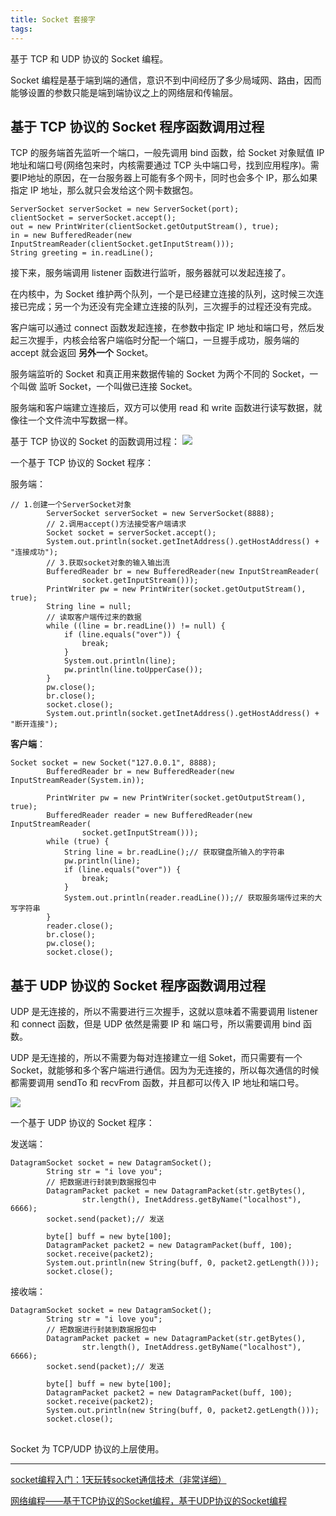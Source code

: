 ```yaml
---
title: Socket 套接字
tags:
---
```



基于 TCP 和 UDP 协议的 Socket 编程。


Socket 编程是基于端到端的通信，意识不到中间经历了多少局域网、路由，因而能够设置的参数只能是端到端协议之上的网络层和传输层。


## 基于 TCP 协议的 Socket 程序函数调用过程


TCP 的服务端首先监听一个端口，一般先调用 bind 函数，给 Socket 对象赋值 IP 地址和端口号(网络包来时，内核需要通过 TCP 头中端口号，找到应用程序)。需要IP地址的原因，在一台服务器上可能有多个网卡，同时也会多个 IP，那么如果指定 IP 地址，那么就只会发给这个网卡数据包。


```
ServerSocket serverSocket = new ServerSocket(port);
clientSocket = serverSocket.accept();
out = new PrintWriter(clientSocket.getOutputStream(), true);
in = new BufferedReader(new InputStreamReader(clientSocket.getInputStream()));
String greeting = in.readLine();
```

接下来，服务端调用 listener 函数进行监听，服务器就可以发起连接了。

在内核中，为 Socket 维护两个队列，一个是已经建立连接的队列，这时候三次连接已完成；另一个为还没有完全建立连接的队列，三次握手的过程还没有完成。



客户端可以通过 connect 函数发起连接，在参数中指定 IP 地址和端口号，然后发起三次握手，内核会给客户端临时分配一个端口，一旦握手成功，服务端的 accept 就会返回 **另外一个** Socket。

服务端监听的 Socket 和真正用来数据传输的 Socket 为两个不同的 Socket，一个叫做 监听 Socket，一个叫做已连接 Socket。


服务端和客户端建立连接后，双方可以使用 read 和 write 函数进行读写数据，就像往一个文件流中写数据一样。

基于 TCP 协议的 Socket 的函数调用过程：
![](https://static001.geekbang.org/resource/image/77/92/77d5eeb659d5347874bda5e8f711f692.jpg)


一个基于 TCP 协议的 Socket 程序：

服务端：

```
// 1.创建一个ServerSocket对象
        ServerSocket serverSocket = new ServerSocket(8888);
        // 2.调用accept()方法接受客户端请求
        Socket socket = serverSocket.accept();
        System.out.println(socket.getInetAddress().getHostAddress() + "连接成功");
        // 3.获取socket对象的输入输出流
        BufferedReader br = new BufferedReader(new InputStreamReader(
                socket.getInputStream()));
        PrintWriter pw = new PrintWriter(socket.getOutputStream(), true);
        String line = null;
        // 读取客户端传过来的数据
        while ((line = br.readLine()) != null) {
            if (line.equals("over")) {
                break;
            }
            System.out.println(line);
            pw.println(line.toUpperCase());
        }
        pw.close();
        br.close();
        socket.close();
        System.out.println(socket.getInetAddress().getHostAddress() + "断开连接");
```


**客户端**：


```
Socket socket = new Socket("127.0.0.1", 8888);
        BufferedReader br = new BufferedReader(new InputStreamReader(System.in));

        PrintWriter pw = new PrintWriter(socket.getOutputStream(), true);
        BufferedReader reader = new BufferedReader(new InputStreamReader(
                socket.getInputStream()));
        while (true) {
            String line = br.readLine();// 获取键盘所输入的字符串
            pw.println(line);
            if (line.equals("over")) {
                break;
            }
            System.out.println(reader.readLine());// 获取服务端传过来的大写字符串
        }
        reader.close();
        br.close();
        pw.close();
        socket.close();
```


## 基于 UDP 协议的 Socket 程序函数调用过程


UDP 是无连接的，所以不需要进行三次握手，这就以意味着不需要调用 listener 和 connect 函数，但是 UDP 依然是需要 IP 和 端口号，所以需要调用 bind 函数。

UDP 是无连接的，所以不需要为每对连接建立一组 Soket，而只需要有一个 Socket，就能够和多个客户端进行通信。因为为无连接的，所以每次通信的时候都需要调用 sendTo 和 recvFrom 函数，并且都可以传入 IP 地址和端口号。


![](https://static001.geekbang.org/resource/image/77/ef/778687d1a02ffc0c24078c33be2ac1ef.jpg)



一个基于 UDP 协议的 Socket 程序：

发送端：

```
DatagramSocket socket = new DatagramSocket();
        String str = "i love you";
        // 把数据进行封装到数据报包中
        DatagramPacket packet = new DatagramPacket(str.getBytes(),
                str.length(), InetAddress.getByName("localhost"), 6666);
        socket.send(packet);// 发送

        byte[] buff = new byte[100];
        DatagramPacket packet2 = new DatagramPacket(buff, 100);
        socket.receive(packet2);
        System.out.println(new String(buff, 0, packet2.getLength()));
        socket.close();
```

接收端：
```
DatagramSocket socket = new DatagramSocket();
        String str = "i love you";
        // 把数据进行封装到数据报包中
        DatagramPacket packet = new DatagramPacket(str.getBytes(),
                str.length(), InetAddress.getByName("localhost"), 6666);
        socket.send(packet);// 发送

        byte[] buff = new byte[100];
        DatagramPacket packet2 = new DatagramPacket(buff, 100);
        socket.receive(packet2);
        System.out.println(new String(buff, 0, packet2.getLength()));
        socket.close();
```
##


Socket 为 TCP/UDP 协议的上层使用。


---

[socket编程入门：1天玩转socket通信技术（非常详细）
](http://c.biancheng.net/socket/)

[网络编程——基于TCP协议的Socket编程，基于UDP协议的Socket编程](https://www.cnblogs.com/wzy330782/p/5479833.html)